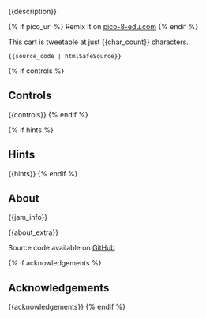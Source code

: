 
{{description}}

{% if pico_url %}
Remix it on [pico-8-edu.com]({{pico_url}})
{% endif %}

This cart is tweetable at just {{char_count}} characters.

<pre><code>{{source_code | htmlSafeSource}}</code></pre>

{% if controls %}
## Controls
{{controls}}
{% endif %}

{% if hints %}
## Hints
{{hints}}
{% endif %}

## About
{{jam_info}}

{{about_extra}}

Source code available on [GitHub]({{source_code_link}})

{% if acknowledgements %}
## Acknowledgements
{{acknowledgements}}
{% endif %}
